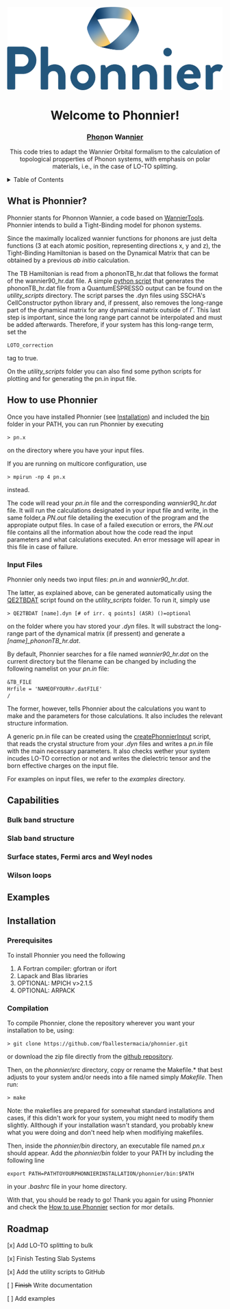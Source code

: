 <a name="readme-top"></a>
![Phonnier_Logo](Phonnier_Logo.png)
<div align="center">



<h1 align="center">Welcome to Phonnier!</h3>
 <h3 align="center"><ins>Phon</ins>on Wan<ins>nier</ins></h3>

This code tries to adapt the Wannier Orbital formalism to the calculation of topological propperties of Phonon systems, with emphasis on polar materials, i.e., in the case of LO-TO splitting.

</div>

<!-- Index -->
<details>
  <summary>Table of Contents</summary>
  <ol>
    <li>
      <a href="#what-is-phonnier">What is Phonnier?</a>
    </li>
    <li>
      <a href="#how-to-use-phonnier">How to use Phonnier</a>
    </li>
    <li>
	<a href="#capabilities">Capabilities</a>
    </li>
    <li><a href="#examples">Examples</a></li>
    <li><a href="#installation">Installation</a></li>
    <li><a href="#roadmap">Roadmap</a></li>
  </ol>
</details>



## What is Phonnier?

Phonnier stants for Phonnon Wannier, a code based on [WannierTools](http://www.wanniertools.com). Phonnier intends to build a Tight-Binding model for phonon systems. 

Since the maximally localized wannier functions for phonons are just delta functions (3 at each atomic position, representing directions x, y and z), the Tight-Binding Hamiltonian is based on the Dynamical Matrix that can be obtained by a previous *ab initio* calculation.

The TB Hamiltonian is read from a phononTB_hr.dat that follows the format of the wannier90_hr.dat file. A simple [python script](utility_scripts/QE2TBDAT) that generates the phononTB_hr.dat file from a QuantumESPRESSO output can be found on the *utility_scripts* directory. The script parses the .dyn files using SSCHA's CellConstructor python library and, if pressent, also removes the long-range part of the dynamical matrix for any dynamical matrix outside of $\Gamma$. This last step is important, since the long range part cannot be interpolated and must be added afterwards. Therefore, if your system has this long-range term, set the 

```
LOTO_correction
```
tag to true.



On the *utility_scripts* folder you can also find some python scripts for plotting and for generating the pn.in input file.

## How to use Phonnier

Once you have installed Phonnier (see <a href="#installation">Installation</a>) and included the [bin](bin) folder in your PATH, you can run Phonnier by executing 
```
> pn.x
```
on the directory where you have your input files.

If you are running on multicore configuration, use
```
> mpirun -np 4 pn.x
```
instead.

The code will read your *pn.in* file and the corresponding *wannier90_hr.dat* file. It will run the calculations designated in your input file and write, in the same folder,a *PN.out* file detailing the execution of the program and the appropiate output files. In case of a failed execution or errors, the *PN.out* file contains all the information about how the code read the input parameters and what calculations executed. An error message will apear in this file in case of failure.

### Input Files

Phonnier only needs two input files: *pn.in* and *wannier90_hr.dat*. 

The latter, as explained above, can be generated automatically using the [QE2TBDAT](utility_scripts/QE2TBDAT) script found on the *utility_scripts* folder. To run it, simply use

```
> QE2TBDAT [name].dyn [# of irr. q points] (ASR) ()=optional
```
on the folder where you hav stored your *.dyn* files. It will substract the long-range part of the dynamical matrix (if pressent) and generate a *[name]_phononTB_hr.dat*. 

By default, Phonnier searches for a file named *wannier90_hr.dat* on the current directory but the filename can be changed by including the following namelist on your *pn.in* file:
```
&TB_FILE
Hrfile = 'NAMEOFYOURhr.datFILE'
/
```

The former, however, tells Phonnier about the calculations you want to make and the parameters for those calculations. It also includes the relevant structure information.

A generic pn.in file can be created using the [createPhonnierInput](utility_scripts/createPhonnierInput) script, that reads the crystal structure from your *.dyn* files and writes a *pn.in* file with the main necessary parameters. It also checks wether your system incudes LO-TO correction or not and writes the dielectric tensor and the born effective charges on the input file. 

For examples on input files, we refer to the *examples* directory.


## Capabilities
### Bulk band structure
### Slab band structure
### Surface states, Fermi arcs and Weyl nodes
### Wilson loops

## Examples

## Installation

### Prerequisites

To install Phonnier you need the following
<ol>
    <li> A Fortran compiler: gfortran or ifort </li>
    <li> Lapack and Blas libraries </li>
    <li> OPTIONAL: MPICH v>2.1.5 </li>
    <li> OPTIONAL: ARPACK </li>
</ol>

### Compilation

To compile Phonnier, clone the repository wherever you want your installation to be, using:
```
> git clone https://github.com/fballestermacia/phonnier.git
```
or download the zip file directly from the [github repository](https://github.com/fballestermacia/phonnier).

Then, on the *phonnier/src* directory, copy or rename the Makefile.* that best adjusts to your system and/or needs into a file named simply *Makefile*. Then run:

```
> make
```

Note: the makefiles are prepared for somewhat standard installations and cases, if this didn't work for your system, you might need to modify them slightly. Allthough if your installation wasn't standard, you probably knew what you were doing and don't need help when modifiying makefiles.


Then, inside the *phonnier/bin* directory, an executable file named *pn.x* should appear. Add the *phonnier/bin* folder to your PATH by including the following line

```
export PATH=PATHTOYOURPHONNIERINSTALLATION/phonnier/bin:$PATH
```
in your *.bashrc* file in your home directory.

With that, you should be ready to go! Thank you again for using Phonnier and check the <a href="#how-to-use-phonnier">How to use Phonnier</a> section for mor details.

## Roadmap

[x] Add LO-TO splitting to bulk

[x] Finish Testing Slab Systems

[x] Add the utility scripts to GitHub

[ ] ~~Finish~~ Write documentation

[ ] Add examples


